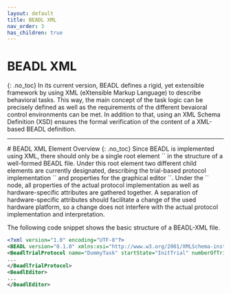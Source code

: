 ```yaml
---
layout: default
title: BEADL XML
nav_order: 3
has_children: true
---
```

# BEADL XML
{: .no_toc}
In its current version, BEADL defines a rigid, yet extensible framework by using XML (eXtensible Markup Language) to describe behavioral tasks. This way, the main concept of the task logic can be precisely defined as well as the requirements of the different bevaioral control environments can be met. In addition to that, using an XML Schema Definition (XSD) ensures the formal verification of the content of a XML-based BEADL definition.
<hr>
# BEADL XML Element Overview
{: .no_toc}
Since BEADL is implemented using XML, there should only be a single root element `<BEADL>` in the structure of a well-formed BEADL file. Under this root element two different child elements are currently designated, describing the trial-based protocol implementation `<BeadlTrialProtocol>` and properties for the graphical editor `<BeadlEditor>`.
Under the `<BeadlTrialProtocol>` node, all properties of the actual protocol implementation as well as hardware-specific attributes are gathered together. A separation of hardware-specific attributes should facilitate a change of the used hardware platform, so a change does not interfere with the actual protocol implementation and interpretation.

The following code snippet shows the basic structure of a BEADL-XML file.
```xml
<?xml version="1.0" encoding="UTF-8"?>
<BEADL version="0.1.0" xmlns:xsi="http://www.w3.org/2001/XMLSchema-instance" xsi:noNamespaceSchemaLocation="BEADL.xsd">
<BeadlTrialProtocol name="DummyTask" startState="InitTrial" numberOfTrials="INF">
...
</BeadlTrialProtocol>
<BeadlEditor>
...
</BeadlEditor>
```